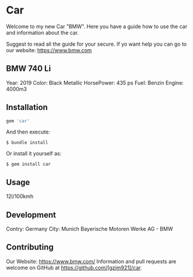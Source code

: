 # Car

Welcome to my new Car "BMW". Here you have a guide how to use the car and information about the car.

Suggest to read all the guide for your secure. If yo want help you can go to our website: https://www.bmw.com


## BMW 740 Li

Year: 2019
Color: Black Metallic
HorsePower: 435 ps
Fuel: Benzin
Engine: 4000m3

## Installation
```ruby
gem 'car'
```

And then execute:

    $ bundle install

Or install it yourself as:

    $ gem install car

## Usage

12l/100kmh

## Development

Contry: Germany
City: Munich
Bayerische Motoren Werke AG - BMW

## Contributing
Our Website: https://www.bmw.com/
Information and pull requests are welcome on GitHub at https://github.com/[gzim921]/car.
